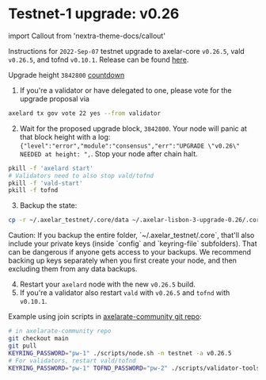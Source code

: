 # Testnet-1 upgrade: v0.26

import Callout from 'nextra-theme-docs/callout'

Instructions for `2022-Sep-07` testnet upgrade to axelar-core `v0.26.5`, vald `v0.26.5`, and tofnd `v0.10.1`.
Release can be found [here](https://github.com/axelarnetwork/axelar-core/releases/tag/v0.26.0).

Upgrade height `3842800` [countdown](https://testnet.mintscan.io/axelar-testnet/blocks/3842800)

1. If you're a validator or have delegated to one, please vote for the upgrade proposal via

```bash
axelard tx gov vote 22 yes --from validator
```

2. Wait for the proposed upgrade block, `3842800`. Your node will panic at that block height with a log: `{"level":"error","module":"consensus","err":"UPGRADE \"v0.26\" NEEDED at height: ",`. Stop your node after chain halt.

```bash
pkill -f 'axelard start'
# Validators need to also stop vald/tofnd
pkill -f 'vald-start'
pkill -f tofnd
```

3. Backup the state:

```bash
cp -r ~/.axelar_testnet/.core/data ~/.axelar-lisbon-3-upgrade-0.26/.core/data
```

<Callout type="warning" emoji="⚠️">
  Caution: If you backup the entire folder, `~/.axelar_testnet/.core`, that'll also include your private keys (inside `config` and `keyring-file` subfolders). That can be dangerous if anyone gets access to your backups. We recommend backing up keys separately when you first create your node, and then excluding them from any data backups.
</Callout>

4. Restart your `axelard` node with the new `v0.26.5` build.
5. If you're a validator also restart `vald` with `v0.26.5` and `tofnd` with `v0.10.1`.

Example using join scripts in [axelarate-community git repo](https://github.com/axelarnetwork/axelarate-community):

```bash
# in axelarate-community repo
git checkout main
git pull
KEYRING_PASSWORD="pw-1" ./scripts/node.sh -n testnet -a v0.26.5
# For validators, restart vald/tofnd
KEYRING_PASSWORD="pw-1" TOFND_PASSWORD="pw-2" ./scripts/validator-tools-host.sh -n testnet -a v0.26.5 -q v0.10.1
```
